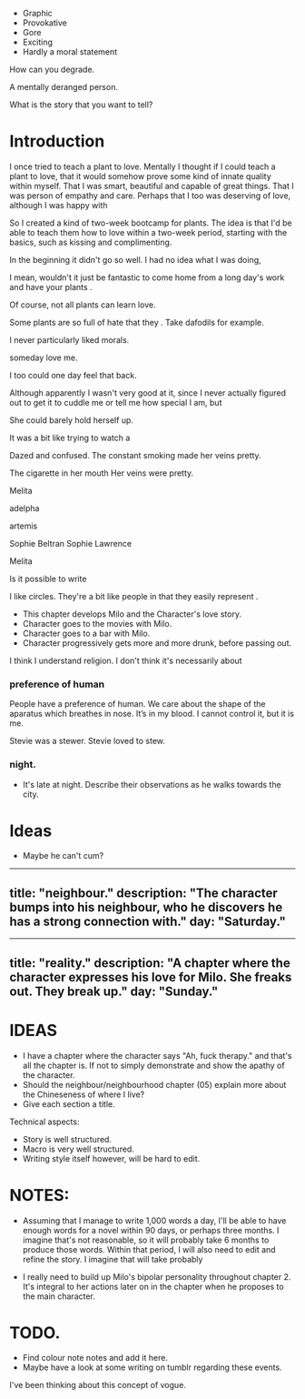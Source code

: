 
- Graphic
- Provokative
- Gore
- Exciting
- Hardly a moral statement

How can you degrade.

A mentally deranged person.

What is the story that you want to tell?

# Introduction

I once tried to teach a plant to love. Mentally I thought if I could teach a plant to love, that it would somehow prove some kind of innate quality within myself. That I was smart, beautiful and capable of great things. That I was person of empathy and care. Perhaps that I too was deserving of love, although I was happy with

So I created a kind of two-week bootcamp for plants. The idea is that I'd be able to teach them how to love within a two-week period, starting with the basics, such as kissing and complimenting.

In the beginning it didn't go so well. I had no idea what I was doing,






I mean, wouldn't it just be fantastic to come home from a long day's work and have your plants .

Of course, not all plants can learn love.

Some plants are so full of hate that they . Take dafodils for example.





I never particularly liked morals.



someday love me.



I too could one day feel that back.





 Although apparently I wasn't very good at it, since I never actually figured out to get it to cuddle me or tell me how special I am, but






















She could barely hold herself up.

It was a bit like trying to watch a

Dazed and confused. The constant smoking made her veins pretty.


 The cigarette in her mouth
 Her veins were pretty.



Melita


adelpha

artemis

Sophie Beltran
Sophie Lawrence

Melita


Is it possible to write


I like circles. They're a bit like people in that they easily represent .




- This chapter develops Milo and the Character's love story.
- Character goes to the movies with Milo.
- Character goes to a bar with Milo.
- Character progressively gets more and more drunk, before passing out.


I think I understand religion. I don't think it's necessarily about

### preference of human

People have a preference of human. We care about the shape of the aparatus which breathes in nose. It’s in my blood. I cannot control it, but it is me.

Stevie was a stewer. Stevie loved to stew.

###  night.

- It's late at night. Describe their observations as he walks towards the city.

# Ideas

- Maybe he can't cum?

---
title: "neighbour."
description: "The character bumps into his neighbour, who he discovers he has a strong connection with."
day: "Saturday."
---

---
title: "reality."
description: "A chapter where the character expresses his love for Milo. She freaks out. They break up."
day: "Sunday."
---

# IDEAS

- I have a chapter where the character says "Ah, fuck therapy." and that's all the chapter is. If not to simply demonstrate and show the apathy of the character.
- Should the neighbour/neighbourhood chapter (05) explain more about the Chineseness of where I live?
- Give each section a title.

Technical aspects:
- Story is well structured.
- Macro is very well structured.
- Writing style itself however, will be hard to edit.

# NOTES:

- Assuming that I manage to write 1,000 words a day, I'll be able to have enough words for a novel within 90 days, or perhaps three months. I imagine that's not reasonable, so it will probably take 6 months to produce those words. Within that period, I will also need to edit and refine the story. I imagine that will take probably

- I really need to build up Milo's bipolar personality throughout chapter 2. It's integral to her actions later on in the chapter when he proposes to the main character.

# TODO.

- Find colour note notes and add it here.
- Maybe have a look at some writing on tumblr regarding these events.



I've been thinking about this concept of vogue. 